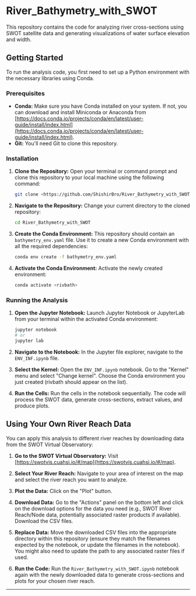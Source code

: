 # River_Bathymetry_with_SWOT

This repository contains the code for analyzing river cross-sections using SWOT satellite data and generating visualizations of water surface elevation and width.

## Getting Started

To run the analysis code, you first need to set up a Python environment with the necessary libraries using Conda.

### Prerequisites

* **Conda:** Make sure you have Conda installed on your system. If not, you can download and install Miniconda or Anaconda from [https://docs.conda.io/projects/conda/en/latest/user-guide/install/index.html](https://docs.conda.io/projects/conda/en/latest/user-guide/install/index.html).
* **Git:** You'll need Git to clone this repository.

### Installation

1.  **Clone the Repository:** Open your terminal or command prompt and clone this repository to your local machine using the following command:

    ```bash
    git clone <https://github.com/ShishirBro/River_Bathymetry_with_SWOT.git>
    ```


2.  **Navigate to the Repository:** Change your current directory to the cloned repository:

    ```bash
    cd River_Bathymetry_with_SWOT
    ```

3.  **Create the Conda Environment:** This repository should contain an `bathymetry_env.yaml` file. Use it to create a new Conda environment with all the required dependencies:

    ```bash
    conda env create -f bathymetry_env.yaml
    ```

4.  **Activate the Conda Environment:** Activate the newly created environment:

    ```bash
    conda activate <rivbath>
    ```


### Running the Analysis

1.  **Open the Jupyter Notebook:** Launch Jupyter Notebook or JupyterLab from your terminal within the activated Conda environment:

    ```bash
    jupyter notebook
    # or
    jupyter lab
    ```

2.  **Navigate to the Notebook:** In the Jupyter file explorer, navigate to the `ENV_INF.ipynb` file.

3.  **Select the Kernel:** Open the `ENV_INF.ipynb` notebook. Go to the "Kernel" menu and select "Change kernel". Choose the Conda environment you just created (rivbath should appear on the list).

4.  **Run the Cells:** Run the cells in the notebook sequentially. The code will process the SWOT data, generate cross-sections, extract values, and produce plots.

## Using Your Own River Reach Data

You can apply this analysis to different river reaches by downloading data from the SWOT Virtual Observatory:

1.  **Go to the SWOT Virtual Observatory:** Visit [https://swotvis.cuahsi.io/#/map](https://swotvis.cuahsi.io/#/map).
2.  **Select Your River Reach:** Navigate to your area of interest on the map and select the river reach you want to analyze.

3.  **Plot the Data:** Click on the "Plot" button.

4.  **Download Data:** Go to the "Actions" panel on the bottom left and click on the download options for the data you need (e.g., SWOT River Reach/Node data, potentially associated raster products if available). Download the CSV files.
5.  **Replace Data:** Move the downloaded CSV files into the appropriate directory within this repository (ensure they match the filenames expected by the notebook, or update the filenames in the notebook). You might also need to update the path to any associated raster files if used.
6.  **Run the Code:** Run the `River_Bathymetry_with_SWOT.ipynb` notebook again with the newly downloaded data to generate cross-sections and plots for your chosen river reach.

---

